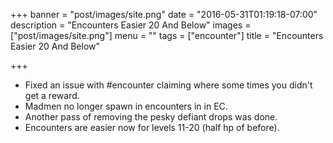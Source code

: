+++
banner = "post/images/site.png"
date = "2016-05-31T01:19:18-07:00"
description = "Encounters Easier 20 And Below"
images = ["post/images/site.png"]
menu = ""
tags = ["encounter"]
title = "Encounters Easier 20 And Below"

+++
* Fixed an issue with #encounter claiming where some times you didn't get a reward.
* Madmen no longer spawn in encounters in in EC.
* Another pass of removing the pesky defiant drops was done.
* Encounters are easier now for levels 11-20 (half hp of before).
<!--more-->